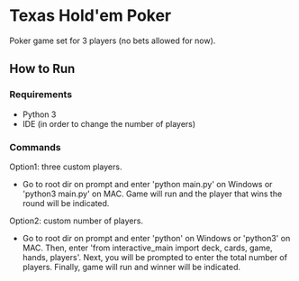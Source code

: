 # Texas Hold'em Poker
Poker game set for 3 players (no bets allowed for now).

## How to Run
### Requirements
- Python 3
- IDE (in order to change the number of players)
### Commands
Option1: three custom players.
- Go to root dir on prompt and enter 'python main.py' on Windows or 'python3 main.py' on MAC. Game will run and the player that wins the round will be indicated.

Option2: custom number of players.
- Go to root dir on prompt and enter 'python' on Windows or 'python3' on MAC. Then, enter 'from interactive_main import deck, cards, game, hands, players'. Next, you will be prompted to enter the total number of players. Finally, game will run and winner will be indicated.